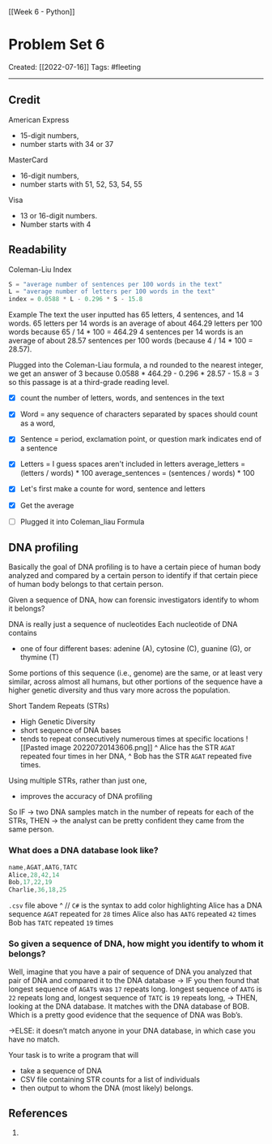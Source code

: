 [[Week 6 - Python]]

# Problem Set 6 
Created:  [[2022-07-16]]
Tags: #fleeting 

---
## Credit
American Express  
- 15-digit numbers, 
- number starts with 34 or 37


MasterCard 
- 16-digit numbers,
- number starts with 51, 52, 53, 54, 55


Visa  
- 13 or 16-digit numbers.
- Number starts with 4


## Readability
Coleman-Liu Index
```Python
S = "average number of sentences per 100 words in the text"
L = "average number of letters per 100 words in the text"
index = 0.0588 * L - 0.296 * S - 15.8
```
Example
The text the user inputted has 
65 letters, 4 sentences, and 14 words. 
65 letters per 14 words 
    is an average of about 464.29 letters per 100 words 
    because 65 / 14 * 100 = 464.29 
4 sentences per 14 words 
    is an average of about 28.57 sentences per 100 words 
    (because 4 / 14 * 100 = 28.57). 

Plugged into the Coleman-Liau formula, a
nd rounded to the nearest integer, 
we get an answer of 3 
    because 0.0588 * 464.29 - 0.296 * 28.57 - 15.8 = 3
    so this passage is at a third-grade reading level.


- [x] count the number of letters, words, and sentences in the text
- [x] Word = any sequence of characters separated by spaces should count as a word, 
- [x] Sentence =  period, exclamation point, or question mark indicates end of a sentence
- [x] Letters = I guess spaces aren't included in letters
average_letters = (letters / words) * 100
average_sentences = (sentences / words) * 100


- [x] Let's first make a counte for word, sentence and letters
- [x] Get the average
- [ ] Plugged it into Coleman_liau Formula



## DNA profiling
Basically the goal of DNA profiling is to have a certain piece of human body analyzed and compared by a certain person to identify if that certain piece of human body belongs to that certain person.

Given a sequence of DNA, how can forensic investigators identify to whom it belongs?

DNA is really just a sequence of nucleotides
Each nucleotide of DNA contains 
- one of four different bases: adenine (A), cytosine (C), guanine (G), or thymine (T)

Some portions of this sequence (i.e., genome) are the same, or at least very similar, across almost all humans, but other portions of the sequence have a higher genetic diversity and thus vary more across the population.

Short Tandem Repeats (STRs)
- High Genetic Diversity
- short sequence of DNA bases
- tends to repeat consecutively numerous times at specific locations
![[Pasted image 20220720143606.png]]
^ Alice has the STR `AGAT` repeated four times in her DNA, 
^ Bob has the STR `AGAT` repeated five times.


Using multiple STRs, rather than just one, 
- improves the accuracy of DNA profiling


So 
IF -> two DNA samples match in the number of repeats for each of the STRs,
THEN -> the analyst can be pretty confident they came from the same person.


### What does a DNA database look like?
```cs
name,AGAT,AATG,TATC
Alice,28,42,14
Bob,17,22,19
Charlie,36,18,25
```
`.csv` file above ^    // `C#` is the syntax to add color highlighting
Alice has a DNA sequence `AGAT` repeated for `28` times
Alice also has `AATG` repeated `42` times
Bob has `TATC` repeated `19` times


### So given a sequence of DNA, how might you identify to whom it belongs? 
Well, imagine that you have a pair of sequence of DNA
you analyzed that pair of DNA and compared it to the DNA database 
-> IF you then found that
    longest sequence of `AGAT`s was `17` repeats long. 
    longest sequence of `AATG` is `22` repeats long and, 
    longest sequence of `TATC` is `19` repeats long, 
-> THEN, looking at the DNA database. It matches with the DNA database of BOB. Which is a  pretty good evidence that the sequence of DNA was Bob’s. 

->ELSE:
it doesn’t match anyone in your DNA database, 
in which case you have no match.

Your task is to write a program that will 
- take a sequence of DNA 
- CSV file containing STR counts for a list of individuals  
- then output to whom the DNA (most likely) belongs.






## References
1. 